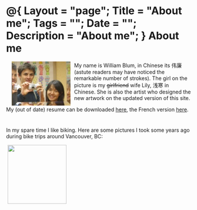 @{
  Layout = "page";
  Title = "About me";
  Tags = "";
  Date = "";
  Description = "About me";
}
About me
========

<map name="Map" id="Map">
<area shape="circle" coords="120,85,34" href="lily.html" alt="Lily" />
</map>
<img src="images/yayaemoi2.jpg" alt="Lily and me" width="160" height="120" border="0" usemap="#Map" style="float:left; margin-left:15px; margin-right:10px;" />

My name is William Blum, in Chinese its 伟廉 (astute readers may have noticed the remarkable number of strokes). 
The girl on the picture is my <strike>girlfriend</strike> wife Lily, 浅寒 in Chinese. She is also the artist 
who designed the new artwork on the updated version of this site.

My (out of date) resume can be downloaded [here](cv/englishcv.pdf), the French version [here](cv/frenchcv.pdf).
<br/>

#

In my spare time I like biking. Here are some pictures I took some years ago during bike trips around Vancouver, BC:
<div style="height:194px;background:url(http://picasaweb.google.com/s/c/transparent_album_background.gif) no-repeat left">
<a href="http://picasaweb.google.com/william.blum/BikeTrips?feat=embedwebsite">
<img src="http://lh6.ggpht.com/_A2bfWOEW9-4/TLYYdMsQqmE/AAAAAAAAJfk/aMK0cH1k0ik/s160-c/BikeTrips.jpg" width="160" height="160" style="margin:1px 0 0 4px;">
</div>
